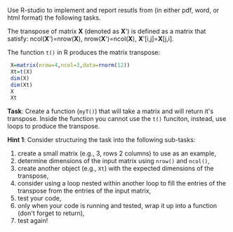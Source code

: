 
Use R-studio to implement and report resutls from (in either pdf, word, or html format) the following tasks.



The transpose of matrix **X** (denoted as **X**') is defined as a matrix that satisfy: ncol(**X**')=nrow(**X**), nrow(**X**')=ncol(**X**), **X**'[i,j]=**X**[j,i].

The function `t()` in R produces the matrix transpose:

```r
 X=matrix(nrow=4,ncol=3,data=rnorm(12))
 Xt=t(X)
 dim(X)
 dim(Xt)
 X
 Xt
```

**Task**: Create a function (`myT()`) that will take a matrix and will return it's transpose. Inside the function you cannot use the `t()` funciton, instead, use loops to produce the transpose. 

**Hint 1**: Consider structuring the task into the following sub-tasks: 
  1) create a small matrix (e.g., 3, rows 2 columns) to use as an example,  
  2) determine dimensions of the input matrix using `nrow()` and `ncol()`, 
  3) create another object (e.g., `Xt`) with the expected dimensions of the transpose, 
  4) consider using a loop nested within another loop to fill the entries of the transpose from the entries of the input matrix,  
  5) test your code, 
  6) only when your code is running and tested, wrap it up into a function (don't forget to return), 
  7) test again!


